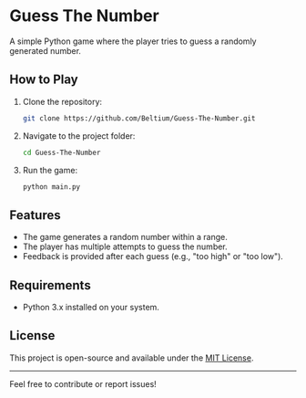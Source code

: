 # Guess The Number

A simple Python game where the player tries to guess a randomly generated number.  

## How to Play
1. Clone the repository:
   ```bash
   git clone https://github.com/Beltium/Guess-The-Number.git
   ```
2. Navigate to the project folder:
   ```bash
   cd Guess-The-Number
   ```
3. Run the game:
   ```bash
   python main.py
   ```

## Features
- The game generates a random number within a range.
- The player has multiple attempts to guess the number.
- Feedback is provided after each guess (e.g., "too high" or "too low").

## Requirements
- Python 3.x installed on your system.

## License
This project is open-source and available under the [MIT License](LICENSE).

---

Feel free to contribute or report issues!